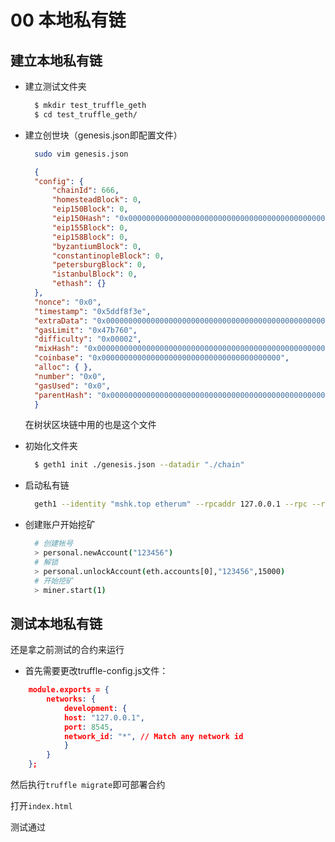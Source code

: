 # 00 本地私有链

## 建立本地私有链

* 建立测试文件夹
  
  ```bash
    $ mkdir test_truffle_geth
    $ cd test_truffle_geth/
  ```  

* 建立创世块（genesis.json即配置文件）
  
  ```bash
    sudo vim genesis.json
  ```  
  ```json
    {
    "config": {
        "chainId": 666,
        "homesteadBlock": 0,
        "eip150Block": 0,
        "eip150Hash": "0x0000000000000000000000000000000000000000000000000000000000000000",
        "eip155Block": 0,
        "eip158Block": 0,
        "byzantiumBlock": 0,
        "constantinopleBlock": 0,
        "petersburgBlock": 0,
        "istanbulBlock": 0,
        "ethash": {}
    },
    "nonce": "0x0",
    "timestamp": "0x5ddf8f3e",
    "extraData": "0x0000000000000000000000000000000000000000000000000000000000000000",
    "gasLimit": "0x47b760",
    "difficulty": "0x00002",
    "mixHash": "0x0000000000000000000000000000000000000000000000000000000000000000",
    "coinbase": "0x0000000000000000000000000000000000000000",
    "alloc": { },
    "number": "0x0",
    "gasUsed": "0x0",
    "parentHash": "0x0000000000000000000000000000000000000000000000000000000000000000"
    }
  ```
  在树状区块链中用的也是这个文件

* 初始化文件夹
  ```bash
    $ geth1 init ./genesis.json --datadir "./chain"
  ```  
* 启动私有链
  ```bash
    geth1 --identity "mshk.top etherum" --rpcaddr 127.0.0.1 --rpc --rpcport "8545" --rpccorsdomain "*"  --maxpeers 2 --rpcapi "personal,eth,net,web3,debug" --networkid 100 --datadir "./chain" --nodiscover --allow-insecure-unlock --dev.period 1 console
  ```  
* 创建账户开始挖矿
  ```bash
    # 创建帐号
    > personal.newAccount("123456")
    # 解锁
    > personal.unlockAccount(eth.accounts[0],"123456",15000)
    # 开始挖矿
    > miner.start(1)
  ```

## 测试本地私有链
还是拿之前测试的合约来运行

* 首先需要更改truffle-config.js文件：
```json
    module.exports = {
        networks: {
            development: {
            host: "127.0.0.1",
            port: 8545,
            network_id: "*", // Match any network id
            }
        }
    };
```

然后执行`truffle migrate`即可部署合约

打开`index.html`

测试通过